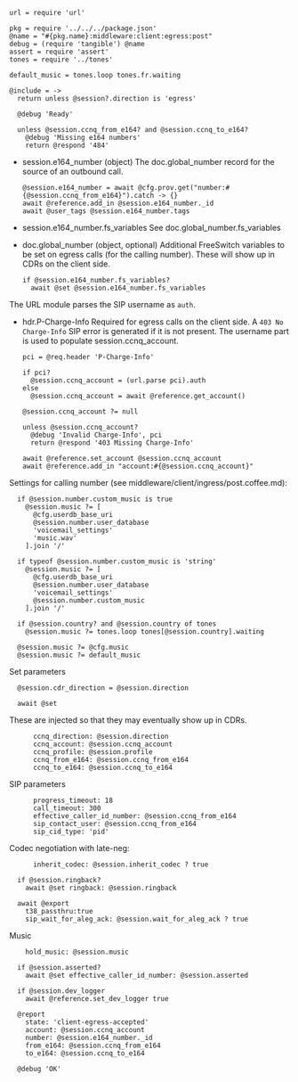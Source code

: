     url = require 'url'

    pkg = require '../../../package.json'
    @name = "#{pkg.name}:middleware:client:egress:post"
    debug = (require 'tangible') @name
    assert = require 'assert'
    tones = require '../tones'

    default_music = tones.loop tones.fr.waiting

    @include = ->
      return unless @session?.direction is 'egress'

      @debug 'Ready'

      unless @session.ccnq_from_e164? and @session.ccnq_to_e164?
        @debug 'Missing e164 numbers'
        return @respond '484'

* session.e164_number (object) The doc.global_number record for the source of an outbound call.

      @session.e164_number = await @cfg.prov.get("number:#{@session.ccnq_from_e164}").catch -> {}
      await @reference.add_in @session.e164_number._id
      await @user_tags @session.e164_number.tags

* session.e164_number.fs_variables See doc.global_number.fs_variables
* doc.global_number (object, optional) Additional FreeSwitch variables to be set on egress calls (for the calling number). These will show up in CDRs on the client side.

      if @session.e164_number.fs_variables?
        await @set @session.e164_number.fs_variables

The URL module parses the SIP username as `auth`.

* hdr.P-Charge-Info Required for egress calls on the client side. A `403 No Charge-Info` SIP error is generated if it is not present. The username part is used to populate session.ccnq_account.

      pci = @req.header 'P-Charge-Info'

      if pci?
        @session.ccnq_account = (url.parse pci).auth
      else
        @session.ccnq_account = await @reference.get_account()

      @session.ccnq_account ?= null

      unless @session.ccnq_account?
        @debug 'Invalid Charge-Info', pci
        return @respond '403 Missing Charge-Info'

      await @reference.set_account @session.ccnq_account
      await @reference.add_in "account:#{@session.ccnq_account}"

Settings for calling number (see middleware/client/ingress/post.coffee.md):

      if @session.number.custom_music is true
        @session.music ?= [
          @cfg.userdb_base_uri
          @session.number.user_database
          'voicemail_settings'
          'music.wav'
        ].join '/'

      if typeof @session.number.custom_music is 'string'
        @session.music ?= [
          @cfg.userdb_base_uri
          @session.number.user_database
          'voicemail_settings'
          @session.number.custom_music
        ].join '/'

      if @session.country? and @session.country of tones
        @session.music ?= tones.loop tones[@session.country].waiting

      @session.music ?= @cfg.music
      @session.music ?= default_music

Set parameters

      @session.cdr_direction = @session.direction

      await @set

These are injected so that they may eventually show up in CDRs.

          ccnq_direction: @session.direction
          ccnq_account: @session.ccnq_account
          ccnq_profile: @session.profile
          ccnq_from_e164: @session.ccnq_from_e164
          ccnq_to_e164: @session.ccnq_to_e164

SIP parameters

          progress_timeout: 18
          call_timeout: 300
          effective_caller_id_number: @session.ccnq_from_e164
          sip_contact_user: @session.ccnq_from_e164
          sip_cid_type: 'pid'

Codec negotiation with late-neg:

          inherit_codec: @session.inherit_codec ? true

      if @session.ringback?
        await @set ringback: @session.ringback

      await @export
        t38_passthru:true
        sip_wait_for_aleg_ack: @session.wait_for_aleg_ack ? true

Music

        hold_music: @session.music

      if @session.asserted?
        await @set effective_caller_id_number: @session.asserted

      if @session.dev_logger
        await @reference.set_dev_logger true

      @report
        state: 'client-egress-accepted'
        account: @session.ccnq_account
        number: @session.e164_number._id
        from_e164: @session.ccnq_from_e164
        to_e164: @session.ccnq_to_e164

      @debug 'OK'
